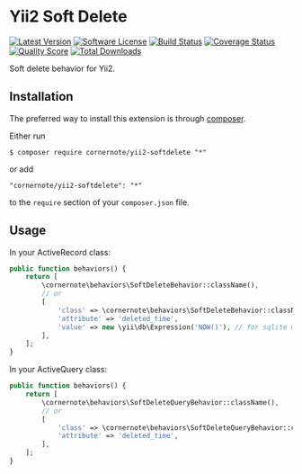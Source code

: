 # Yii2 Soft Delete

[![Latest Version](https://img.shields.io/github/tag/cornernote/yii2-softdelete.svg?style=flat-square&label=release)](https://github.com/cornernote/yii2-softdelete/tags)
[![Software License](https://img.shields.io/badge/license-BSD-brightgreen.svg?style=flat-square)](LICENSE.md)
[![Build Status](https://img.shields.io/travis/cornernote/yii2-softdelete/master.svg?style=flat-square)](https://travis-ci.org/cornernote/yii2-softdelete)
[![Coverage Status](https://img.shields.io/scrutinizer/coverage/g/cornernote/yii2-softdelete.svg?style=flat-square)](https://scrutinizer-ci.com/g/cornernote/yii2-softdelete/code-structure)
[![Quality Score](https://img.shields.io/scrutinizer/g/cornernote/yii2-softdelete.svg?style=flat-square)](https://scrutinizer-ci.com/g/cornernote/yii2-softdelete)
[![Total Downloads](https://img.shields.io/packagist/dt/cornernote/yii2-softdelete.svg?style=flat-square)](https://packagist.org/packages/cornernote/yii2-softdelete)

Soft delete behavior for Yii2.


## Installation

The preferred way to install this extension is through [composer](http://getcomposer.org/download/).

Either run

```
$ composer require cornernote/yii2-softdelete "*"
```

or add

```
"cornernote/yii2-softdelete": "*"
```

to the `require` section of your `composer.json` file.


## Usage

In your ActiveRecord class:

```php
public function behaviors() {
    return [
        \cornernote\behaviors\SoftDeleteBehavior::className(),
        // or
        [
            'class' => \cornernote\behaviors\SoftDeleteBehavior::className(),
            'attribute' => 'deleted_time',
            'value' => new \yii\db\Expression('NOW()'), // for sqlite use - new \yii\db\Expression("date('now')")
        ],
    ];
}
```

In your ActiveQuery class:

```php
public function behaviors() {
    return [
        \cornernote\behaviors\SoftDeleteQueryBehavior::className(),
        // or
        [
            'class' => \cornernote\behaviors\SoftDeleteQueryBehavior::className(),
            'attribute' => 'deleted_time',
        ],
    ];
}
```
